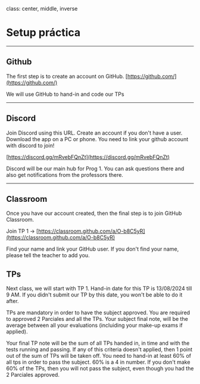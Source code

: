 class: center, middle, inverse
# Setup práctica

---

## Github

The first step is to create an account on GitHub. [https://github.com/](https://github.com/)

We will use GitHub to hand-in and code our TPs

---

## Discord

Join Discord using this URL. Create an account if you don't have a user. Download the app on a PC or phone. You need to link your github account with discord to join!

[https://discord.gg/mRvebFQnZt](https://discord.gg/mRvebFQnZt)

Discord will be our main hub for Prog 1. You can ask questions there and also get notifications from the professors there.

---

## Classroom

Once you have our account created, then the final step is to join GitHub Classroom.

Join TP 1 -> [https://classroom.github.com/a/O-b8C5yR](https://classroom.github.com/a/O-b8C5yR)

Find your name and link your GitHub user.
If you don't find your name, please tell the teacher to add you.

## TPs

Next class, we will start with TP 1. Hand-in date for this TP is 13/08/2024 till 9 AM. If you didn't submit our TP by this date, you won't be able to do it after.

TPs are mandatory in order to have the subject approved. You are required to approved 2 Parciales and all the TPs. Your subject final note, will be the average between all your
evaluations (incluiding your make-up exams if applied).

Your final TP note will be the sum of all TPs handed in, in time and with the tests running and passing. If any of this criteria doesn't applied, then 1 point out of the sum of TPs will 
be taken off. You need to hand-in at least 60% of all tps in order to pass the subject. 60% is a 4 in number. If you don't make 60% of the TPs, then you will not pass the subject, even though you had the 
2 Parciales approved. 
